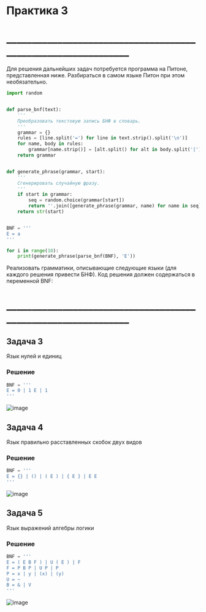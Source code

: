# Практика 3

# _____________________________________________________________
Для решения дальнейших задач потребуется программа на Питоне, представленная ниже. Разбираться в самом языке Питон при этом необязательно.

```Python
import random


def parse_bnf(text):
    '''
    Преобразовать текстовую запись БНФ в словарь.
    '''
    grammar = {}
    rules = [line.split('=') for line in text.strip().split('\n')]
    for name, body in rules:
        grammar[name.strip()] = [alt.split() for alt in body.split('|')]
    return grammar


def generate_phrase(grammar, start):
    '''
    Сгенерировать случайную фразу.
    '''
    if start in grammar:
        seq = random.choice(grammar[start])
        return ''.join([generate_phrase(grammar, name) for name in seq])
    return str(start)


BNF = '''
E = a
'''

for i in range(10):
    print(generate_phrase(parse_bnf(BNF), 'E'))

```

Реализовать грамматики, описывающие следующие языки (для каждого решения привести БНФ). Код решения должен содержаться в переменной BNF:
# _____________________________________________________________



## Задача 3
Язык нулей и единиц

### Решение
```python
BNF = '''
E = 0 | 1 E | 1
'''
```
![image](https://github.com/user-attachments/assets/ce62189e-58fb-4883-9914-9afc3dec4d2f)





## Задача 4
Язык правильно расставленных скобок двух видов

### Решение
```python
BNF = '''
E = {} | () | ( E ) | { E } | E E
'''
```
![image](https://github.com/user-attachments/assets/732992d7-66f9-420b-b221-b012ffe0858a)




## Задача 5
Язык выражений алгебры логики

### Решение
```python
BNF = '''
E = ( E B F ) | U ( E ) | F
F = P B P | U P | P
P = x | y | (x) | (y)
U = ~
B = & | V
'''
```

![image](https://github.com/user-attachments/assets/14eafc54-b7ea-4b8a-ae9b-a5211c2d7cd6)

